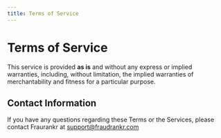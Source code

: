 ```yaml
---
title: Terms of Service
---
```


# Terms of Service

This service is provided **as is** and without any express or implied
warranties, including, without limitation, the implied warranties of
merchantability and fitness for a particular purpose.

## Contact Information

If you have any questions regarding these Terms or the Services, please contact
Fraurankr at <support@fraudrankr.com>
